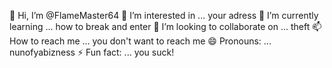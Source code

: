 👋 Hi, I’m @FlameMaster64
👀 I’m interested in ... your adress
🌱 I’m currently learning ... how to break and enter
💞️ I’m looking to collaborate on ... theft
📫 How to reach me ... you don't want to reach me
😄 Pronouns: ... nunofyabizness
⚡ Fun fact: ... you suck!
